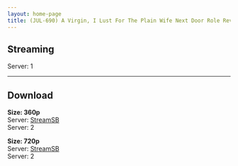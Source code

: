 ```yaml
---
layout: home-page
title: (JUL-690) A Virgin, I Lust For The Plain Wife Next Door Role Reversal A Sweaty Reverse Hold Intercourse That Taught Me How To Fuck. Mina Kitano
---
```

<h2>Streaming</h2>
Server: 1

<hr />

<h2>Download</h2>
<b>Size: 360p</b><br />
Server: <a target="_blank" href="https://streamsb.net/dl?op=download_orig&id=262dfhl3ck3r&mode=n&hash=10146279-36-82-1632891241-66d9eab69b54709a8928c276f7362200">StreamSB</a><br />
Server: 2<br />

<b>Size: 720p</b><br />
Server: <a href="https://streamsb.net/dl?op=download_orig&id=262dfhl3ck3r&mode=h&hash=10146279-36-82-1632891478-04df4a69ae4492b87d2c2382e82862e7" target="_blank">StreamSB</a><br />
Server: 2<br />
